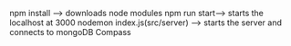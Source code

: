 npm install --> downloads node modules
npm run start--> starts the localhost at 3000
nodemon index.js(src/server) --> starts the server and connects to mongoDB Compass
